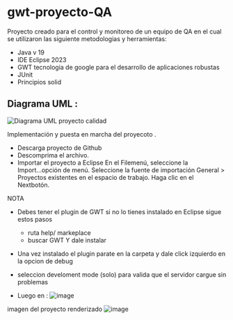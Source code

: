 # gwt-proyecto-QA


Proyecto creado para el control y monitoreo de un equipo de QA en el cual se utilizaron las siguiente metodologias y herramientas:

*  Java v 19
*  IDE Eclipse 2023
*  GWT tecnologia de google para el desarrollo de aplicaciones robustas 
*  JUnit
*  Principios solid 


## Diagrama UML :

![Diagrama UML proyecto calidad ](https://github.com/Jaime-U-Lopez/gwt-proyecto-QA/assets/50783391/5e80e425-fb53-4cc3-be3c-4c21b80cee13)


Implementación y puesta en marcha del proyecoto .

- Descarga proyecto de Github
- Descomprima el archivo.
- Importar el proyecto a Eclipse
En el Filemenú, seleccione la Import...opción de menú.
Seleccione la fuente de importación General > Proyectos existentes en el espacio de trabajo. Haga clic en el Nextbotón.


NOTA 
- Debes tener el plugin de GWT si no lo tienes instalado en Eclipse sigue estos pasos
    * ruta help/ markeplace
    * buscar   GWT Y dale instalar 
 
 - Una vez instalado el plugin parate en la carpeta y dale click izquierdo en la opcion de debug 
 - seleccion develoment mode (solo) para valida que el servidor cargue sin problemas
 - Luego en :
![image](https://github.com/Jaime-U-Lopez/gwt-proyecto-QA/assets/50783391/822e84c3-758f-4868-a77d-b6d90e6ffac7)


imagen del proyecto renderizado
![image](https://github.com/Jaime-U-Lopez/gwt-proyecto-QA/assets/50783391/f9b784a8-677e-4e03-9fe1-6d26ee1ffabe)

